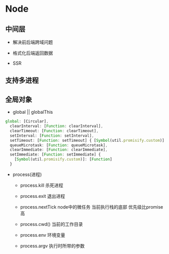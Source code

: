 # Node

## 中间层

- 解决前后端跨域问题

- 格式化后端返回数据

- SSR

## 支持多进程

## 全局对象

- global || globalThis

``````js
global: [Circular],
  clearInterval: [Function: clearInterval],
  clearTimeout: [Function: clearTimeout],
  setInterval: [Function: setInterval],
  setTimeout: [Function: setTimeout] { [Symbol(util.promisify.custom)]: [Function] },
  queueMicrotask: [Function: queueMicrotask],
  clearImmediate: [Function: clearImmediate],
  setImmediate: [Function: setImmediate] {
    [Symbol(util.promisify.custom)]: [Function]
  }
``````

- process(进程)

  - process.kill 杀死进程

  - process.exit 退出进程

  - process.nextTick node中的微任务 当前执行栈的底部 优先级比promise高

  - process.cwd()  当前的工作目录

  - process.env 环境变量

  - process.argv 执行时所带的参数
